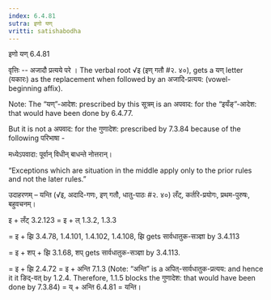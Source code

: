 ```yaml
---
index: 6.4.81
sutra: इणो यण्
vritti: satishabodha
---
```



 इणो यण् 6.4.81 

वृत्तिः -- अजादौ प्रत्‍यये परे । The verbal root √इ (इण् गतौ #२. ४०), gets a यण् letter (यकारः) as the replacement when followed by an अजादि-प्रत्यय: (vowel-beginning affix). 

Note: The “यण्”-आदेश: prescribed by this सूत्रम् is an अपवाद: for the “इयँङ्”-आदेश: that would have been done by 6.4.77. 

But it is not a अपवाद: for the गुणादेश: prescribed by 7.3.84 because of the following परिभाषा - 

मध्येऽपवादा: पूर्वान् विधीन् बाधन्ते नोत्तरान्। 

“Exceptions which are situation in the middle apply only to the prior rules and not the later rules.” 


उदाहरणम् – यन्ति (√इ, अदादि-गणः, इण् गतौ, धातु-पाठः #२. ४०) लँट्, कर्तरि-प्रयोगः, प्रथम-पुरुषः, बहुवचनम्। 


इ + लँट् 3.2.123 = इ + ल् 1.3.2, 1.3.3 

= इ + झि 3.4.78, 1.4.101, 1.4.102, 1.4.108, झि gets सार्वधातुक-सञ्ज्ञा by 3.4.113 

= इ + शप् + झि 3.1.68, शप् gets सार्वधातुक-सञ्ज्ञा by 3.4.113. 

= इ + झि 2.4.72 = इ + अन्ति 7.1.3 (Note: “अन्ति” is a अपित्-सार्वधातुक-प्रत्यय: and hence it it ङिद्-वत् by 1.2.4. Therefore, 1.1.5 blocks the गुणादेश: that would have been done by 7.3.84) = य् + अन्ति 6.4.81 = यन्ति। 


